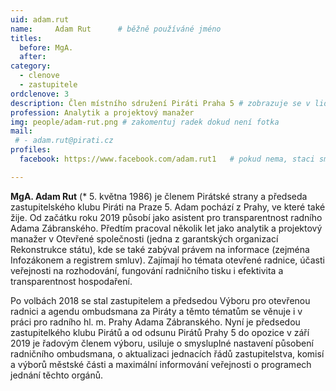 ```yaml
---
uid: adam.rut
name:     Adam Rut  	# běžně používáné jméno
titles:
  before: MgA. 
  after:
category:
  - clenove
  - zastupitele
ordclenove: 3
description: Člen místního sdružení Piráti Praha 5 # zobrazuje se v lide
profession: Analytik a projektový manažer
img: people/adam-rut.png # zakomentuj radek dokud není fotka
mail:
 # - adam.rut@pirati.cz
profiles:
  facebook: https://www.facebook.com/adam.rut1   # pokud nema, staci smazat tuto radku

---
```


**MgA. Adam Rut** (* 5. května 1986) je členem Pirátské strany a předseda zastupitelského klubu Piráti na Praze 5. Adam pochází z Prahy, ve které také žije. Od začátku roku 2019 působí jako asistent pro transparentnost radního Adama Zábranského. Předtím pracoval několik let jako analytik a projektový manažer v Otevřené společnosti (jedna z garantských organizací Rekonstrukce státu), kde se také zabýval právem na informace (zejména Infozákonem a registrem smluv). Zajímají ho témata otevřené radnice, účasti veřejnosti na rozhodování, fungování radničního tisku i efektivita a transparentnost hospodaření.

Po volbách 2018 se stal zastupitelem a předsedou Výboru pro otevřenou radnici a agendu ombudsmana za Piráty a těmto tématům se věnuje i v práci pro radního hl. m. Prahy Adama Zábranského. Nyní je předsedou zastupitelkého klubu Pirátů a od odsunu Pirátů Prahy 5 do opozice v září 2019 je řadovým členem výboru, usiluje o smysluplné nastavení působení radničního ombudsmana, o aktualizaci jednacích řádů zastupitelstva, komisí a výborů městské části a maximální informování veřejnosti o programech jednání těchto orgánů.
